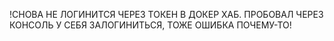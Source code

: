 !СНОВА НЕ ЛОГИНИТСЯ ЧЕРЕЗ ТОКЕН В ДОКЕР ХАБ. ПРОБОВАЛ ЧЕРЕЗ КОНСОЛЬ У СЕБЯ ЗАЛОГИНИТЬСЯ, ТОЖЕ ОШИБКА ПОЧЕМУ-ТО!
